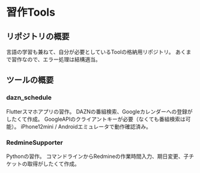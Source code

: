 # 習作Tools

## リポジトリの概要

言語の学習も兼ねて、自分が必要としているToolの格納用リポジトリ。
あくまで習作なので、エラー処理は結構適当。

## ツールの概要

### dazn_schedule

Flutterスマホアプリの習作。
DAZNの番組検索、Googleカレンダーへの登録がしたくて作成。
GoogleAPIのクライアントキーが必要（なくても番組検索は可能）。
iPhone12mini / Androidエミュレータで動作確認済み。

### RedmineSupporter

Pythonの習作。
コマンドラインからRedmineの作業時間入力、期日変更、子チケットの取得がしたくて作成。

